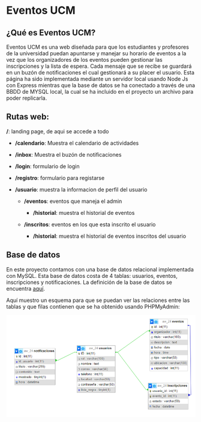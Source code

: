 # Eventos UCM

## ¿Qué es Eventos UCM?

Eventos UCM es una web diseñada para que los estudiantes y profesores de la universidad puedan apuntarse y manejar su horario de eventos a la vez que los organizadores de los eventos pueden gestionar las inscripciones y la lista de espera. Cada mensaje que se recibe se guardará en un buzón de notificaciones el cual gestionará a su placer el usuario. Esta página ha sido implementada mediante un servidor local usando Node Js con Express mientras que la base de datos se ha conectado a través de una BBDD de MYSQL local, la cual se ha incluido en el proyecto un archivo para poder replicarla.

## Rutas web:

**/**: landing page, de aqui se accede a todo

- **/calendario**: Muestra el calendario de actividades

- **/inbox**: Muestra el buzón de notificaciones

- **/login**: formulario de login

- **/registro**: formulario para registarse

- **/usuario**: muestra la informacion de perfil del usuario

	- **/eventos**: eventos que maneja el admin

		- **/historial**: muestra el historial de eventos

	- **/inscritos**: eventos en los que esta inscrito el usuario

		- **/historial**: muestra el historial de eventos inscritos del usuario
    
## Base de datos

En este proyecto contamos con una base de datos relacional implementada con MySQL. Esta base de datos costa de 4 tablas: usuarios, eventos, inscripciones y notificaciones. La definición de la base de datos se encuentra [aquí](AW_24.sql). 

Aquí muestro un esquema para que se puedan ver las relaciones entre las tablas y que filas contienen que se ha obtenido usando PHPMyAdmin:

![esquemaBBDD](esquemaBBDD.png)

